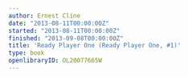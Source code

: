 ```yaml
---
author: Ernest Cline
date: "2013-08-11T00:00:00Z"
started: "2013-08-11T00:00:00Z"
finished: "2013-09-08T00:00:00Z"
title: 'Ready Player One (Ready Player One, #1)'
type: book
openlibraryID: OL20077665W
---
```

